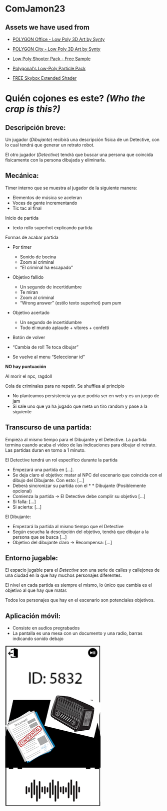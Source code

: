 # ComJamon23




## Assets we have used from
- [POLYGON Office - Low Poly 3D Art by Synty](https://assetstore.unity.com/packages/3d/props/interior/polygon-office-low-poly-3d-art-by-synty-159492)

- [POLYGON City - Low Poly 3D Art by Synty](https://assetstore.unity.com/packages/3d/environments/urban/polygon-city-low-poly-3d-art-by-synty-95214)

- [Low Poly Shooter Pack - Free Sample](https://assetstore.unity.com/packages/templates/systems/low-poly-shooter-pack-free-sample-144839)

- [Polygonal's Low-Poly Particle Pack](https://assetstore.unity.com/packages/vfx/particles/polygonal-s-low-poly-particle-pack-118355)

- [FREE Skybox Extended Shader](https://assetstore.unity.com/packages/vfx/shaders/free-skybox-extended-shader-107400)

# Quién cojones es este? _(Who the crap is this?)_

## Descripción breve:
Un jugador (_Dibujante_) recibirá una descripción física de un Detective, con lo cual tendrá que generar un retrato robot.

El otro jugador (_Detective_) tendrá que buscar una persona que coincida físicamente con la persona dibujada y eliminarla. 


## Mecánica:

Timer interno que se muestra al jugador de la siguiente manera:
* Elementos de música se aceleran
* Voces de gente incrementando
* Tic tac al final

Inicio de partida
* texto rollo superhot explicando partida

Formas de acabar partida
* Por timer
    + Sonido de bocina
    + Zoom al criminal
    + “El criminal ha escapado”
* Objetivo fallido
    + Un segundo de incertidumbre
    + Te miran 
    + Zoom al criminal
    + “Wrong answer” (estilo texto superhot) pum pum
* Objetivo acertado
    + Un segundo de incertidumbre
    + Todo el mundo aplaude + vítores + confetti

* Botón de volver
* “Cambia de rol! Te toca dibujar”
* Se vuelve al menu “Seleccionar id”

**NO hay puntuación**


Al morir el npc, ragdoll

Cola de criminales para no repetir. Se shufflea al principio
* No planteamos persistencia ya que podría ser en web y es un juego de jam
* Si sale uno que ya ha jugado que meta un tiro random y pase a la siguiente

## Transcurso de una partida:
 
Empieza al mismo tiempo para el Dibujante y el Detective. 
La partida termina cuando acaba el vídeo de las indicaciones para dibujar el retrato. Las partidas duran en torno a 1 minuto.

El Detective tendrá un rol específico durante la partida
* Empezará una partida en [...]. 
* Se deja claro el objetivo: matar al NPC del escenario que coincida con el dibujo del Dibujante. Con esto: [...]
* Deberá sincronizar su partida con el * * Dibujante (Posiblemente opcional)
* Comienza la partida → El Detective debe complir su objetivo [...] 
* Si falla:  [...]
* Si acierta: [...]

El Dibujante:
* Empezará la partida al mismo tiempo que el Detective 
* Según escucha la descripción del objetivo, tendrá que dibujar a la persona que se busca [...]
* Objetivo del dibujante claro → Recompensa: [...]

## Entorno jugable:

El espacio jugable para el _Detective_ son una serie de calles y callejones de una ciudad en la que hay muchos personajes diferentes.

El nivel en cada partida es siempre el mismo, lo único que cambia es el objetivo al que hay que matar.

Todos los personajes que hay en el escenario son potenciales objetivos.

## Aplicación móvil:
* Consiste en audios pregrabados
* La pantalla es una mesa con un documento y una radio, barras indicando sonido debajo


![Drag Racing](/ImagesReadme/unnamed.png)



